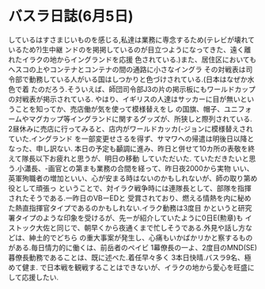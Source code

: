 # バスラ日誌(6月5日)

しているはすさまじいものを感じる,私達は業務に専念するため(テレビが壊れているため?)生中継
ンドのを掲掲しているのが目立つようになってきた、遠く離れたイラクの地からイングランドを応援
色されている.)また、居住区においてもへスコの上やコンテナとコンテナの間の通路に小さなイングラ
その対戦表は司令部で動務している人がいる国はしつかりと色づけされている.(日本はなぜか水色で着
たのだろう.そういえば、師団司令部J3の片の掲示板にもワールドカップの対戦表が掲示されている.
やはり、イギリスの人達はサッカーに目が無いということを知ってか、売店働が気を使って模様替えをし
の国旗、帽子、ユニフォームやマグカップ等イングランドに関するグッズが、所狭しと際列されている.
2昼休みに売店に行ってみると、店内がワールドカッカ(-ジョンに模様替えされていた.イングランド
を一部変更せさるを得ず、サマワへの帰遣は明後日以降となった、申し訳ない.
本日の予定も顳調に進み、昨日と併せて10カ所の表敬を終えて隊長以下お疲れと思うが、明日の移動
していただいた.
ていただきたいと思う.小瀟長、-画官との第まも業務の合間を経って、昨日夜2000から実物
いい、英軍殉職者の増加といい、心が安まる時はないのかもしれないが、師の取り第め役として頑張っ
ということで、対イラク戦争時には連隊長として、部隊を指揮されたそうである.一昨日のVBーEDと
受賞されており、燃える情熱を内に秘めた熱直指揮官タイプであるのかもしれない.イラク動務は3度目
かというと研究署タイプのような印象を受けるが、先ーが紹介していたように0日E(勲章)も
イストック大佐と同じで、朝早くから夜通くまで忙しそうである.外見や話し方などは、紳土的でどちら
の重大事案が発生し、心痛もいかばかリかと察するものがある.毎日情力的に働くは、前岳者のペイビ
1幕僚長の一よ、2度目のMND(SE)暮僚長動務であることは、既に述べた.着任早々多く
3本日快晴.バスラ9名、極めて健ま.
で日本戦を観戦することはできないが、イラクの地から愛心を旺盛にして応援したい.
